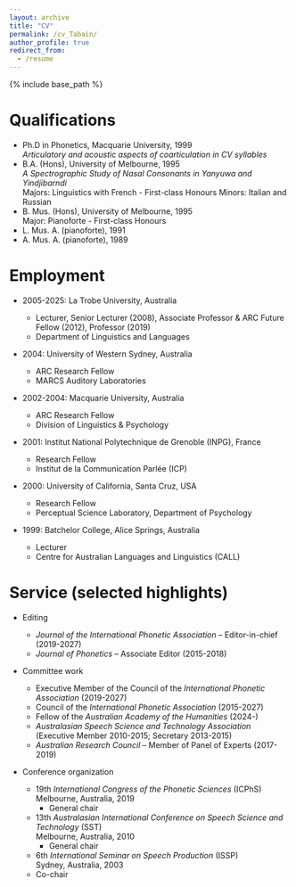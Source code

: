 ```yaml
---
layout: archive
title: "CV"
permalink: /cv_Tabain/
author_profile: true
redirect_from:
  - /resume
---
```


{% include base_path %}

Qualifications
======
* Ph.D in Phonetics, Macquarie University, 1999<br>
_Articulatory and acoustic aspects of coarticulation in CV syllables_
* B.A. (Hons), University of Melbourne, 1995<br>
_A Spectrographic Study of Nasal Consonants in Yanyuwa and Yindjibarndi_ <br>
Majors: Linguistics with French - First-class Honours
Minors: Italian and Russian
* B. Mus. (Hons), University of Melbourne, 1995<br>
Major: Pianoforte - First-class Honours
* L. Mus. A. (pianoforte), 1991
* A. Mus. A. (pianoforte), 1989

Employment
======
* 2005-2025: La Trobe University, Australia
  * Lecturer, Senior Lecturer (2008), Associate Professor & ARC Future Fellow (2012), Professor (2019)
  * Department of Linguistics and Languages

* 2004: University of Western Sydney, Australia
  * ARC Research Fellow
  * MARCS Auditory Laboratories

* 2002-2004: Macquarie University, Australia
  * ARC Research Fellow
  * Division of Linguistics & Psychology

* 2001: Institut National Polytechnique de Grenoble (INPG), France
  * Research Fellow
  * Institut de la Communication Parlée (ICP)
  
* 2000: University of California, Santa Cruz, USA
  * Research Fellow
  * Perceptual Science Laboratory, Department of Psychology

* 1999: Batchelor College, Alice Springs, Australia
  * Lecturer
  * Centre for Australian Languages and Linguistics (CALL)

Service (selected highlights)
======
* Editing
  * _Journal of the International Phonetic Association_ – Editor-in-chief (2019-2027)
  * _Journal of Phonetics_ – Associate Editor (2015-2018)

* Committee work
  * Executive Member of the Council of the _International Phonetic Association_ (2019-2027)
  * Council of the _International Phonetic Association_ (2015-2027) 
  * Fellow of the _Australian Academy of the Humanities_ (2024-)
  * _Australasian Speech Science and Technology Association_ (Executive Member 2010-2015; Secretary 2013-2015)
  * _Australian Research Council_ – Member of Panel of Experts (2017-2019)

* Conference organization
  * 19th _International Congress of the Phonetic Sciences_ (ICPhS)<br>
  Melbourne, Australia, 2019<br>
	- General chair
  * 13th _Australasian International Conference on Speech Science and Technology_ (SST)<br>
  Melbourne, Australia, 2010<br>
	- General chair
  * 6th _International Seminar on Speech Production_ (ISSP)<br>
  Sydney, Australia, 2003<br>
  - Co-chair

